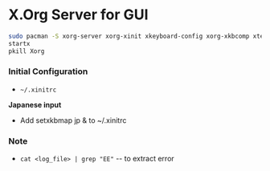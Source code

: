 # X.Org Server for GUI

```bash
sudo pacman -S xorg-server xorg-xinit xkeyboard-config xorg-xkbcomp xterm
startx 
pkill Xorg
```

### Initial Configuration

* `~/.xinitrc`

**Japanese input**
* Add setxkbmap jp & to ~/.xinitrc

### Note
* `cat <log_file> | grep "EE"` -- to extract error

